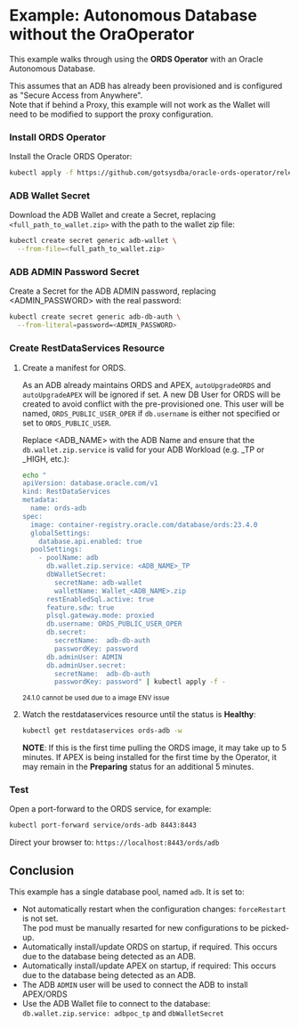 # Example: Autonomous Database without the OraOperator

This example walks through using the **ORDS Operator** with an Oracle Autonomous Database.  

This assumes that an ADB has already been provisioned and is configured as "Secure Access from Anywhere".  
Note that if behind a Proxy, this example will not work as the Wallet will need to be modified to support the proxy configuration.

### Install ORDS Operator

Install the Oracle ORDS Operator:

```bash
kubectl apply -f https://github.com/gotsysdba/oracle-ords-operator/releases/latest/download/oracle-ords-operator.yaml
```

### ADB Wallet Secret

Download the ADB Wallet and create a Secret, replacing `<full_path_to_wallet.zip>` with the path to the wallet zip file:

```bash
kubectl create secret generic adb-wallet \
  --from-file=<full_path_to_wallet.zip>
```

### ADB ADMIN Password Secret

Create a Secret for the ADB ADMIN password, replacing <ADMIN_PASSWORD> with the real password:

```bash
kubectl create secret generic adb-db-auth \
  --from-literal=password=<ADMIN_PASSWORD>
```

### Create RestDataServices Resource

1. Create a manifest for ORDS.

    As an ADB already maintains ORDS and APEX, `autoUpgradeORDS` and `autoUpgradeAPEX` will be ignored if set.  A new DB User for ORDS will be created to avoid conflict with the pre-provisioned one.  This user will be
    named, `ORDS_PUBLIC_USER_OPER` if `db.username` is either not specified or set to `ORDS_PUBLIC_USER`.

    Replace <ADB_NAME> with the ADB Name and ensure that the `db.wallet.zip.service` is valid for your ADB Workload (e.g. _TP or _HIGH, etc.):

    ```bash
    echo "
    apiVersion: database.oracle.com/v1
    kind: RestDataServices
    metadata:
      name: ords-adb
    spec:
      image: container-registry.oracle.com/database/ords:23.4.0
      globalSettings:
        database.api.enabled: true
      poolSettings:
        - poolName: adb
          db.wallet.zip.service: <ADB_NAME>_TP
          dbWalletSecret:
            secretName: adb-wallet
            walletName: Wallet_<ADB_NAME>.zip
          restEnabledSql.active: true
          feature.sdw: true
          plsql.gateway.mode: proxied
          db.username: ORDS_PUBLIC_USER_OPER
          db.secret:
            secretName:  adb-db-auth
            passwordKey: password
          db.adminUser: ADMIN
          db.adminUser.secret:
            secretName:  adb-db-auth
            passwordKey: password" | kubectl apply -f -
    ```
    <sup>24.1.0 cannot be used due to a image ENV issue</sup>

1. Watch the restdataservices resource until the status is **Healthy**:
    ```bash
    kubectl get restdataservices ords-adb -w
    ```

    **NOTE**: If this is the first time pulling the ORDS image, it may take up to 5 minutes.  If APEX
    is being installed for the first time by the Operator, it may remain in the **Preparing** 
    status for an additional 5 minutes.

### Test

Open a port-forward to the ORDS service, for example:

```bash
kubectl port-forward service/ords-adb 8443:8443
```

Direct your browser to: `https://localhost:8443/ords/adb`

## Conclusion

This example has a single database pool, named `adb`.  It is set to:

* Not automatically restart when the configuration changes: `forceRestart` is not set.  
  The pod must be manually resarted for new configurations to be picked-up.
* Automatically install/update ORDS on startup, if required.  This occurs due to the database being detected as an ADB.
* Automatically install/update APEX on startup, if required: This occurs due to the database being detected as an ADB.
* The ADB `ADMIN` user will be used to connect the ADB to install APEX/ORDS
* Use the ADB Wallet file to connect to the database: `db.wallet.zip.service: adbpoc_tp` and `dbWalletSecret`
